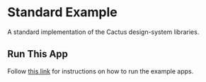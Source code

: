 # Standard Example

A standard implementation of the Cactus design-system libraries.

## Run This App

Follow [this link](../../README.md#running-example-apps) for instructions on how to run the example apps.
